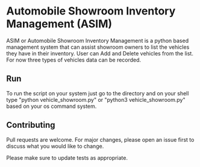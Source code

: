 # Automobile Showroom Inventory Management (ASIM)

ASIM or Automobile Showroom Inventory Management is a python based management system that can assist showroom owners to list the vehicles they have in their inventory. User can Add and Delete vehicles from the list. For now three types of vehicles data can be recorded.

## Run

To run the script on your system just go to the directory and on your shell type "python vehicle_showroom.py" or "python3 vehicle_showroom.py" based on your os command system.

## Contributing

Pull requests are welcome. For major changes, please open an issue first to discuss what you would like to change.

Please make sure to update tests as appropriate.
